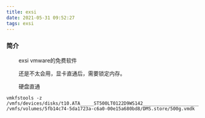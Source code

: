 ```yaml
---
title: exsi
date: 2021-05-31 09:52:27
tags: exsi
---
```


### 简介

&emsp;&emsp; exsi vmware的免费软件

<!-- more -->

&emsp;&emsp; 还是不太会用，显卡直通后，需要锁定内存。


&emsp;&emsp; 硬盘直通
```
vmkfstools -z /vmfs/devices/disks/t10.ATA_____ST500LT0122D9WS142___________________________________S0V2PJJG /vmfs/volumes/5fb14c74-5da1723a-c6a0-00e15a680bd8/DMS.store/500g.vmdk
